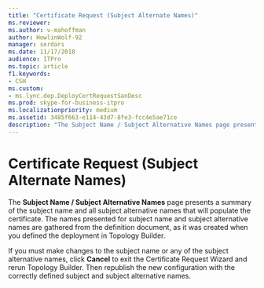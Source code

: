 ```yaml
---
title: "Certificate Request (Subject Alternate Names)"
ms.reviewer: 
ms.author: v-mahoffman
author: HowlinWolf-92
manager: serdars
ms.date: 11/17/2018
audience: ITPro
ms.topic: article
f1.keywords:
- CSH
ms.custom:
- ms.lync.dep.DeployCertRequestSanDesc
ms.prod: skype-for-business-itpro
ms.localizationpriority: medium
ms.assetid: 3485f663-e114-43d7-8fe3-fcc4e5ae71ce
description: "The Subject Name / Subject Alternative Names page presents a summary of the subject name and all subject alternative names that will populate the certificate. The names presented for subject name and subject alternative names are gathered from the definition document, as it was created when you defined the deployment in Topology Builder."
---
```


# Certificate Request (Subject Alternate Names)
 
The **Subject Name / Subject Alternative Names** page presents a summary of the subject name and all subject alternative names that will populate the certificate. The names presented for subject name and subject alternative names are gathered from the definition document, as it was created when you defined the deployment in Topology Builder.
  
If you must make changes to the subject name or any of the subject alternative names, click **Cancel** to exit the Certificate Request Wizard and rerun Topology Builder. Then republish the new configuration with the correctly defined subject and subject alternative names.
  

